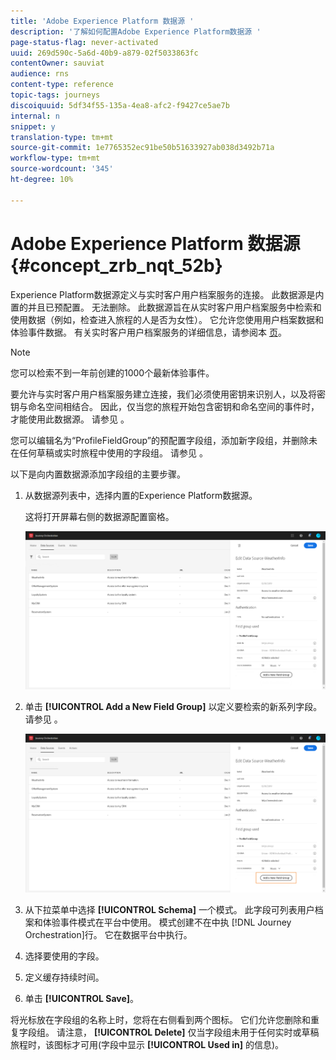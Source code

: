 ```yaml
---
title: 'Adobe Experience Platform 数据源 '
description: '了解如何配置Adobe Experience Platform数据源 '
page-status-flag: never-activated
uuid: 269d590c-5a6d-40b9-a879-02f5033863fc
contentOwner: sauviat
audience: rns
content-type: reference
topic-tags: journeys
discoiquuid: 5df34f55-135a-4ea8-afc2-f9427ce5ae7b
internal: n
snippet: y
translation-type: tm+mt
source-git-commit: 1e7765352ec91be50b51633927ab038d3492b71a
workflow-type: tm+mt
source-wordcount: '345'
ht-degree: 10%

---
```



# Adobe Experience Platform 数据源 {#concept_zrb_nqt_52b}

Experience Platform数据源定义与实时客户用户档案服务的连接。 此数据源是内置的并且已预配置。 无法删除。 此数据源旨在从实时客户用户档案服务中检索和使用数据（例如，检查进入旅程的人是否为女性）。 它允许您使用用户档案数据和体验事件数据。 有关实时客户用户档案服务的详细信息，请参阅本 [页](https://docs.adobe.com/content/help/zh-Hans/experience-platform/profile/home.html)。

>[!NOTE]
>
>您可以检索不到一年前创建的1000个最新体验事件。

要允许与实时客户用户档案服务建立连接，我们必须使用密钥来识别人，以及将密钥与命名空间相结合。 因此，仅当您的旅程开始包含密钥和命名空间的事件时，才能使用此数据源。 请参见 [](../building-journeys/journey.md)。

您可以编辑名为“ProfileFieldGroup”的预配置字段组，添加新字段组，并删除未在任何草稿或实时旅程中使用的字段组。 请参见 [](../datasource/field-groups.md)。

以下是向内置数据源添加字段组的主要步骤。

1. 从数据源列表中，选择内置的Experience Platform数据源。

   这将打开屏幕右侧的数据源配置窗格。

   ![](../assets/journey23.png)

1. 单击 **[!UICONTROL Add a New Field Group]** 以定义要检索的新系列字段。 请参见 [](../datasource/field-groups.md)。

   ![](../assets/journey24.png)

1. 从下拉菜单中选择 **[!UICONTROL Schema]** 一个模式。 此字段可列表用户档案和体验事件模式在平台中使用。 模式创建不在中执 [!DNL Journey Orchestration]行。 它在数据平台中执行。
1. 选择要使用的字段。
1. 定义缓存持续时间。
1. 单击 **[!UICONTROL Save]**。

将光标放在字段组的名称上时，您将在右侧看到两个图标。 它们允许您删除和重复字段组。 请注意， **[!UICONTROL Delete]** 仅当字段组未用于任何实时或草稿旅程时，该图标才可用(字段中显示 **[!UICONTROL Used in]** 的信息)。
